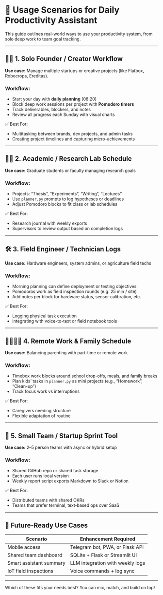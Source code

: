# 📘 Usage Scenarios for Daily Productivity Assistant

This guide outlines real-world ways to use your productivity system, from solo deep work to team goal tracking.

---

## 🧑‍💻 1. **Solo Founder / Creator Workflow**
**Use case:** Manage multiple startups or creative projects (like Flatbox, Robocrops, Ereditas).

### Workflow:
- Start your day with **daily planning** (08:20)
- Block deep work sessions per project with **Pomodoro timers**
- Track deliverables, blockers, and notes
- Review all progress each Sunday with visual charts

✅ Best For:
- Multitasking between brands, dev projects, and admin tasks
- Creating project timelines and capturing micro-achievements

---

## 🧑‍🏫 2. **Academic / Research Lab Schedule**
**Use case:** Graduate students or faculty managing research goals

### Workflow:
- Projects: “Thesis”, “Experiments”, “Writing”, “Lectures”
- Use `planner.py` prompts to log hypotheses or deadlines
- Adjust Pomodoro blocks to fit class or lab schedules

✅ Best For:
- Research journal with weekly exports
- Supervisors to review output based on completion logs

---

## 🛠️ 3. **Field Engineer / Technician Logs**
**Use case:** Hardware engineers, system admins, or agriculture field techs

### Workflow:
- Morning planning can define deployment or testing objectives
- Pomodoros work as field inspection rounds (e.g. 25 min / site)
- Add notes per block for hardware status, sensor calibration, etc.

✅ Best For:
- Logging physical task execution
- Integrating with voice-to-text or field notebook tools

---

## 👨‍👩‍👧‍👦 4. **Remote Work & Family Schedule**
**Use case:** Balancing parenting with part-time or remote work

### Workflow:
- Timebox work blocks around school drop-offs, meals, and family breaks
- Plan kids’ tasks in `planner.py` as mini projects (e.g., “Homework”, “Clean-up”)
- Track focus work vs interruptions

✅ Best For:
- Caregivers needing structure
- Flexible adaptation of routine

---

## 🤝 5. **Small Team / Startup Sprint Tool**
**Use case:** 2–5 person teams with async or hybrid setup

### Workflow:
- Shared GitHub repo or shared task storage
- Each user runs local version
- Weekly report script exports Markdown to Slack or Notion

✅ Best For:
- Distributed teams with shared OKRs
- Teams that prefer terminal, text-based ops over SaaS

---

## 📲 Future-Ready Use Cases
| Scenario                  | Enhancement Required             |
|--------------------------|----------------------------------|
| Mobile access            | Telegram bot, PWA, or Flask API  |
| Shared team dashboard    | SQLite + Flask or Streamlit UI   |
| Smart assistant summary  | LLM integration with weekly logs |
| IoT field inspections    | Voice commands + log sync        |

---

Which of these fits your needs best? You can mix, match, and build on top!
